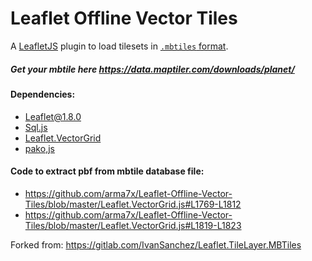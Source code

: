# Leaflet Offline Vector Tiles

A [LeafletJS](http://www.leafletjs.com) plugin to load tilesets in [`.mbtiles` format](https://github.com/mapbox/mbtiles-spec).

##### Get your mbtile here https://data.maptiler.com/downloads/planet/

#### Dependencies:
- [Leaflet@1.8.0](https://github.com/Leaflet/Leaflet/)
- [Sql.js](https://github.com/sql-js/sql.js/)
- [Leaflet.VectorGrid](https://github.com/Leaflet/Leaflet.VectorGrid)
- [pako,js](https://github.com/nodeca/pako)

#### Code to extract pbf from mbtile database file:
- https://github.com/arma7x/Leaflet-Offline-Vector-Tiles/blob/master/Leaflet.VectorGrid.js#L1769-L1812
- https://github.com/arma7x/Leaflet-Offline-Vector-Tiles/blob/master/Leaflet.VectorGrid.js#L1819-L1823

Forked from: https://gitlab.com/IvanSanchez/Leaflet.TileLayer.MBTiles
